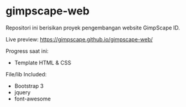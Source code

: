 # gimpscape-web

Repositori ini berisikan proyek pengembangan website GimpScape ID.

Live preview: https://gimpscape.github.io/gimpscape-web/

Progress saat ini:
- Template HTML & CSS

File/lib Included:
- Bootstrap 3
- jquery
- font-awesome

